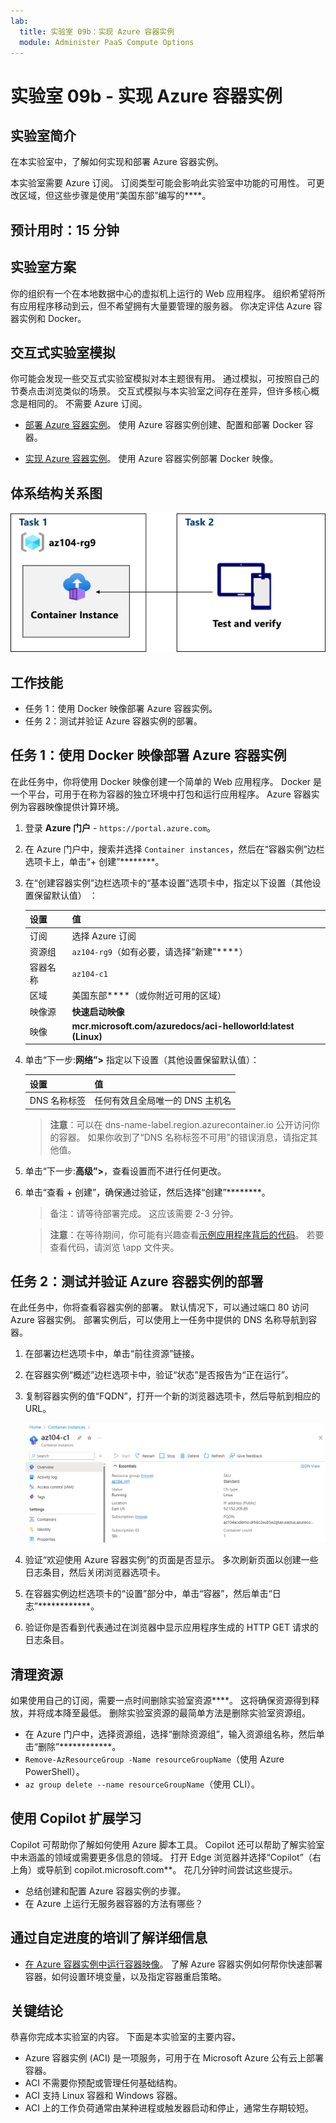 ```yaml
---
lab:
  title: 实验室 09b：实现 Azure 容器实例
  module: Administer PaaS Compute Options
---
```


# 实验室 09b - 实现 Azure 容器实例

## 实验室简介

在本实验室中，了解如何实现和部署 Azure 容器实例。

本实验室需要 Azure 订阅。 订阅类型可能会影响此实验室中功能的可用性。 可更改区域，但这些步骤是使用“美国东部”编写的****。

## 预计用时：15 分钟

## 实验室方案

你的组织有一个在本地数据中心的虚拟机上运行的 Web 应用程序。 组织希望将所有应用程序移动到云，但不希望拥有大量要管理的服务器。 你决定评估 Azure 容器实例和 Docker。 
## 交互式实验室模拟

你可能会发现一些交互式实验室模拟对本主题很有用。 通过模拟，可按照自己的节奏点击浏览类似的场景。 交互式模拟与本实验室之间存在差异，但许多核心概念是相同的。 不需要 Azure 订阅。

+ [部署 Azure 容器实例](https://mslearn.cloudguides.com/en-us/guides/AZ-900%20Exam%20Guide%20-%20Azure%20Fundamentals%20Exercise%203)。 使用 Azure 容器实例创建、配置和部署 Docker 容器。
  
+ [实现 Azure 容器实例](https://mslabs.cloudguides.com/guides/AZ-104%20Exam%20Guide%20-%20Microsoft%20Azure%20Administrator%20Exercise%2014)。  使用 Azure 容器实例部署 Docker 映像。 

## 体系结构关系图

![任务关系图。](../media/az104-lab09b-aci-architecture.png)

## 工作技能

- 任务 1：使用 Docker 映像部署 Azure 容器实例。
- 任务 2：测试并验证 Azure 容器实例的部署。

## 任务 1：使用 Docker 映像部署 Azure 容器实例

在此任务中，你将使用 Docker 映像创建一个简单的 Web 应用程序。 Docker 是一个平台，可用于在称为容器的独立环境中打包和运行应用程序。 Azure 容器实例为容器映像提供计算环境。

1. 登录 **Azure 门户** - `https://portal.azure.com`。

1. 在 Azure 门户中，搜索并选择 `Container instances`，然后在“容器实例”边栏选项卡上，单击“+ 创建”********。

1. 在“创建容器实例”边栏选项卡的“基本设置”选项卡中，指定以下设置（其他设置保留默认值） ：

    | 设置 | 值 |
    | ---- | ---- |
    | 订阅 | 选择 Azure 订阅 |
    | 资源组 | `az104-rg9`（如有必要，请选择“新建”****） |
    | 容器名称 | `az104-c1` |
    | 区域 | 美国东部****（或你附近可用的区域）|
    | 映像源 | **快速启动映像** |
    | 映像 | **mcr.microsoft.com/azuredocs/aci-helloworld:latest (Linux)** |

1. 单击“下一步:**网络”>** 指定以下设置（其他设置保留默认值）：

    | 设置 | 值 |
    | --- | --- |
    | DNS 名称标签 | 任何有效且全局唯一的 DNS 主机名 |

    >**注意**：可以在 dns-name-label.region.azurecontainer.io 公开访问你的容器。 如果你收到了“DNS 名称标签不可用”的错误消息，请指定其他值。

1. 单击“下一步:**高级”>**，查看设置而不进行任何更改。

 1. 单击“查看 + 创建”，确保通过验证，然后选择“创建”********。

    >备注：请等待部署完成。 这应该需要 2-3 分钟。

    >**注意**：在等待期间，你可能有兴趣查看[示例应用程序背后的代码](https://github.com/Azure-Samples/aci-helloworld)。 若要查看代码，请浏览 \\app 文件夹。

## 任务 2：测试并验证 Azure 容器实例的部署 

在此任务中，你将查看容器实例的部署。 默认情况下，可以通过端口 80 访问 Azure 容器实例。 部署实例后，可以使用上一任务中提供的 DNS 名称导航到容器。

1. 在部署边栏选项卡中，单击“前往资源”链接。

1. 在容器实例“概述”边栏选项卡中，验证“状态”是否报告为“正在运行”。

1. 复制容器实例的值“FQDN”，打开一个新的浏览器选项卡，然后导航到相应的 URL。

     ![门户中 ACI 概述页的屏幕截图。](../media/az104-lab09b-aci-overview.png)

1. 验证“欢迎使用 Azure 容器实例”的页面是否显示。 多次刷新页面以创建一些日志条目，然后关闭浏览器选项卡。  

1. 在容器实例边栏选项卡的“设置”部分中，单击“容器”，然后单击“日志”************。

1. 验证你是否看到代表通过在浏览器中显示应用程序生成的 HTTP GET 请求的日志条目。
   
## 清理资源

如果使用自己的订阅，需要一点时间删除实验室资源****。 这将确保资源得到释放，并将成本降至最低。 删除实验室资源的最简单方法是删除实验室资源组。 

+ 在 Azure 门户中，选择资源组，选择“删除资源组”，输入资源组名称，然后单击“删除”************。
+ `Remove-AzResourceGroup -Name resourceGroupName`（使用 Azure PowerShell）。
+ `az group delete --name resourceGroupName`（使用 CLI）。

## 使用 Copilot 扩展学习
Copilot 可帮助你了解如何使用 Azure 脚本工具。 Copilot 还可以帮助了解实验室中未涵盖的领域或需要更多信息的领域。 打开 Edge 浏览器并选择“Copilot”（右上角）或导航到 copilot.microsoft.com**。 花几分钟时间尝试这些提示。

+ 总结创建和配置 Azure 容器实例的步骤。
+ 在 Azure 上运行无服务器容器的方法有哪些？

## 通过自定进度的培训了解详细信息

+ [在 Azure 容器实例中运行容器映像](https://learn.microsoft.com/training/modules/create-run-container-images-azure-container-instances/)。 了解 Azure 容器实例如何帮你快速部署容器，如何设置环境变量，以及指定容器重启策略。

## 关键结论

恭喜你完成本实验室的内容。 下面是本实验室的主要内容。 

+ Azure 容器实例 (ACI) 是一项服务，可用于在 Microsoft Azure 公有云上部署容器。
+ ACI 不需要你预配或管理任何基础结构。
+ ACI 支持 Linux 容器和 Windows 容器。
+ ACI 上的工作负荷通常由某种进程或触发器启动和停止，通常生存期较短。 

    
